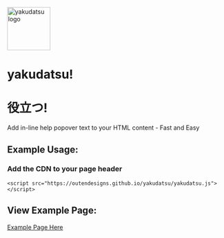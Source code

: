 <img src="https://outendesigns.github.io/yakudatsu/images/IMG_0115.PNG" alt="yakudatsu logo" width="100">

# yakudatsu!
# 役立つ!
Add in-line help popover text to your HTML content - Fast and Easy
## Example Usage:
### Add the CDN to your page header
`<script src="https://outendesigns.github.io/yakudatsu/yakudatsu.js"></script>`
## View Example Page:
<a href="https://outendesigns.github.io/yakudatsu/example.html" target="_blank">Example Page Here</a>